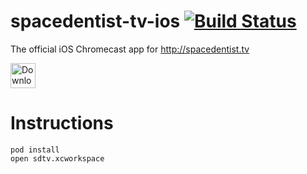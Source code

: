 # spacedentist-tv-ios [![Build Status](https://travis-ci.org/spacedentist-tv/spacedentist-tv-ios.svg?branch=master)](https://travis-ci.org/spacedentist-tv/spacedentist-tv-ios)
The official iOS Chromecast app for http://spacedentist.tv

<a href="https://geo.itunes.apple.com/us/app/spacedentist.tv/id957131885?mt=8"><img alt="Download on the App Store" height="40px" src="http://linkmaker.itunes.apple.com/images/badges/en-us/badge_appstore-lrg.svg"/></a>

# Instructions

```
pod install
open sdtv.xcworkspace
```

